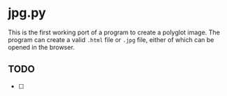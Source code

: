 # jpg.py

This is the first working port of a program to create a polyglot image.  The program can create a valid `.html` file or `.jpg` file, either of which can be opened in the browser.

## TODO
- [ ] 